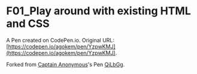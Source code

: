 # F01_Play around with existing HTML and CSS

A Pen created on CodePen.io. Original URL: [https://codepen.io/agokem/pen/YzpwKMJ](https://codepen.io/agokem/pen/YzpwKMJ).



Forked from [Captain Anonymous](http://codepen.io/anon/)'s Pen [QjLbGg](http://codepen.io/anon/pen/QjLbGg/).
